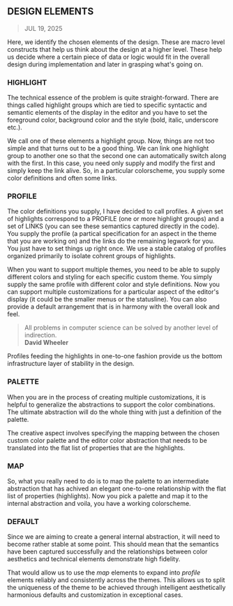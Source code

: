 ## DESIGN ELEMENTS
> JUL 19, 2025

Here, we identify the chosen elements of the design.
These are macro level constructs that help us think
about the design at a higher level.
These help us decide where a certain piece of data or
logic would fit in the overall design during implementation
and later in grasping what's going on.

### HIGHLIGHT

The technical essence of the problem is quite straight-forward.
There are things called highlight groups which are tied to specific
syntactic and semantic elements of the display in the editor and
you have to set the foreground color, background color and the style
(bold, italic, underscore etc.).

We call one of these elements a highlight group.
Now, things are not too simple and that turns out to be a good thing.
We can link one highlight group to another one so that the second one
can automatically switch along with the first.
In this case, you need only supply and modify the first and simply
keep the link alive.
So, in a particular colorscheme, you supply some color definitions
and often some links.

### PROFILE

The color definitions you supply, I have decided to call profiles.
A given set of highlights correspond to a PROFILE (one or more highlight
groups) and a set of LINKS (you can see these semantics captured directly
in the code).  You supply the profile (a partical specification for
an aspect in the theme that you are working on) and the links do the
remaining legwork for you.  You just have to set things up right once.
We use a stable catalog of profiles organized primarily to isolate
cohrent groups of highlights.

When you want to support multiple themes, you need to be able
to supply different colors and styling for each specific custom theme.
You simply supply the same profile with different color and style
definitions.  Now you can support multiple customizations for
a particular aspect of the editor's display (it could be the smaller
menus or the statusline).  You can also provide a default arrangement
that is in harmony with the overall look and feel.

> All problems in computer science can be solved by another
> level of indirection.  
> **David Wheeler**

Profiles feeding the highlights in one-to-one fashion provide us
the bottom infrastructure layer of stability in the design.

### PALETTE

When you are in the process of creating multiple customizations,
it is helpful to generalize the abstractions to support the color
combinations.  The ultimate abstraction will do the whole thing
with just a definition of the palette.

The creative aspect involves specifying the mapping between
the chosen custom color palette and the editor color abstraction
that needs to be translated into the flat list of properties that
are the highlights.

### MAP

So, what you really need to do is to map the palette to
an intermediate abstraction that has achived an elegant
one-to-one relationship with the flat list of properties (highlights).
Now you pick a palette and map it to the internal abstraction
and voila, you have a working colorscheme.

### DEFAULT

Since we are aiming to create a general internal abstraction,
it will need to become rather stable at some point.
This should mean that the semantics have been captured successfully
and the relationships between color aesthetics and technical
elements demonstrate high fidelity.

That would allow us to use the _map_ elements to expand into _profile_
elements reliably and consistently across the themes.
This allows us to split the uniqueness of the theme to be achieved
through intelligent aesthetically harmonious defaults and customization
in exceptional cases.
